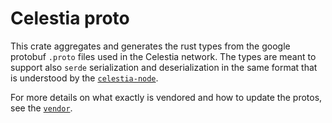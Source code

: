 # Celestia proto

This crate aggregates and generates the rust types from the google protobuf `.proto` files used in the Celestia network.
The types are meant to support also `serde` serialization and deserialization in the same
format that is understood by the [`celestia-node`](https://github.com/celestiaorg/celestia-node).

For more details on what exactly is vendored and how to update the protos, see the [`vendor`](./vendor/README.md).
